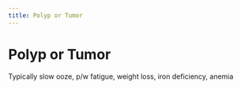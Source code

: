 ```yaml
---
title: Polyp or Tumor
---
```

# Polyp or Tumor

Typically slow ooze, p/w fatigue, weight loss, iron deficiency, anemia
